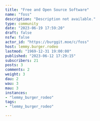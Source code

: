 ```yaml
---
title: "Free and Open Source Software" 
name: "foss"
description: "Description not available."
type: community
date: "2023-06-19 17:59:20"
draft: false
nsfw: false
actor_id: "https://burggit.moe/c/foss"
host: lemmy.burger.rodeo
lastmod: "1969-12-31 19:00:00"
published: "2023-06-12 17:29:15"
subscribers: 21
posts: 3
comments: 2
weight: 3
dau: 2
wau: 3
mau: 3
instances:
- "lemmy_burger_rodeo"
tags: 
- "lemmy_burger_rodeo"

---
```

